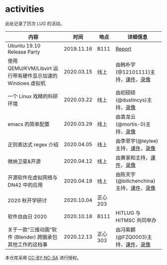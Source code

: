 # activities

此处记录了历次 LUG 的活动。

| 内容                                                        | 时间       | 地点     | 详细信息                                                                                                                                                                                                               |
| ----------------------------------------------------------- | ---------- | -------- | ---------------------------------------------------------------------------------------------------------------------------------------------------------------------------------------------------------------------- |
| Ubuntu 19.10 Release Party                                  | 2019.11.16 | B111     | [Report](https://hitlug.github.io/posts/2019-11-15-ubuntu1910-release-party/)                                                                                                                                          |
| 使用 QEMU/KVM/Libvirt 运行带有硬件显示加速的 Windows 虚拟机 | 2020.03.15 | 线上     | 由韩朴宇(@12101111)主持，[课件](http://mirrors.hit.edu.cn/hitlug/KVM_QEMU_PCIE_PASSTHROUGH.pdf)，[录像](http://mirrors.hit.edu.cn/hitlug/KVM_QEMU_PCIE_PASSTHROUGH.mp4)                                                |
| 一个 Linux 戏精的科研环境                                   | 2020.03.22 | 线上     | 由初砚硕(@dustincys)主持，[录像](http://mirrors.hit.edu.cn/hitlug/%E4%B8%80%E4%B8%AA%20Linux%20%E6%88%8F%E7%B2%BE%E7%9A%84%E7%A7%91%E7%A0%94%E7%8E%AF%E5%A2%83.mp4)                                                    |
| emacs 的简单配置                                            | 2020.03.29 | 线上     | 由袁龙云(@mortis-0)主持，[录像](http://mirrors.hit.edu.cn/hitlug/emacs%20%E7%9A%84%E7%AE%80%E5%8D%95%E9%85%8D%E7%BD%AE.mp4)                                                                                            |
| 正则表达式 regex 介绍                                       | 2020.04.05 | 线上     | 由李恩宇(@leylee) 主持，[课件](http://mirrors.hit.edu.cn/hitlug/regex%20%E4%BB%8B%E7%BB%8D.pdf)，[录像](http://mirrors.hit.edu.cn/hitlug/regex%20%E4%BB%8B%E7%BB%8D.mp4)                                               |
| 微纳卫星&开源                                               | 2020.04.12 | 线上     | 由黄家和主持，[课件](http://mirrors.hit.edu.cn/hitlug/%E5%BE%AE%E7%BA%B3%E5%8D%AB%E6%98%9F%E5%BC%80%E6%BA%90.pdf)，[录像](http://mirrors.hit.edu.cn/hitlug/%E5%BE%AE%E7%BA%B3%E5%8D%AB%E6%98%9F%E5%BC%80%E6%BA%90.mp4) |
| 开源软件在虚拟网络与 DN42 中的应用                          | 2020.04.19 | 线上     | 由陈天宇(@billchenchina)主持，[课件](http://mirrors.hit.edu.cn/hitlug/dn42-introduction.pdf)，[录像](http://mirrors.hit.edu.cn/hitlug/dn42-introduction.mp4)                                                           |
| 2020 秋开学研讨                                             | 2020.10.04 | 正心 203 |                                                                                                                                                                                                                        |
| 软件自由日 2020                                             | 2020.10.18 | B111     | HITLUG 与 HITMSC 共同举办                                                                                                                                                                                              |
| 关于一款“三维动画”软件 (Blender) 跨圈承包其他工作的这档事   | 2020.12.13 | 正心 303 | 由冯紫麒(@FZQ0003)主持，[课件](http://mirrors.hit.edu.cn/hitlug/blender.pdf)，[录像](http://mirrors.hit.edu.cn/hitlug/blender.mp4)                                                                                     |

本仓库采用 [CC-BY-NC-SA](https://creativecommons.org/licenses/by-nc-sa/4.0/) 进行授权。
